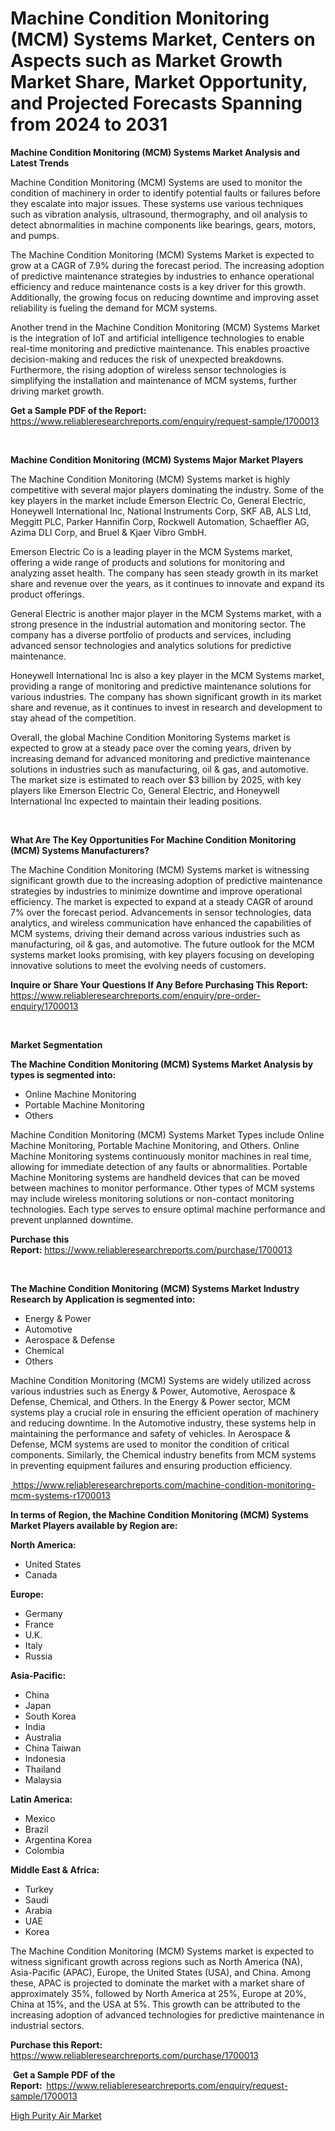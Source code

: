 <p><h1>Machine Condition Monitoring (MCM) Systems Market, Centers on Aspects such as Market Growth Market Share, Market Opportunity, and Projected Forecasts Spanning from 2024 to 2031</h1></p><p><strong>Machine Condition Monitoring (MCM) Systems Market Analysis and Latest Trends</strong></p>
<p><p>Machine Condition Monitoring (MCM) Systems are used to monitor the condition of machinery in order to identify potential faults or failures before they escalate into major issues. These systems use various techniques such as vibration analysis, ultrasound, thermography, and oil analysis to detect abnormalities in machine components like bearings, gears, motors, and pumps.</p><p>The Machine Condition Monitoring (MCM) Systems Market is expected to grow at a CAGR of 7.9% during the forecast period. The increasing adoption of predictive maintenance strategies by industries to enhance operational efficiency and reduce maintenance costs is a key driver for this growth. Additionally, the growing focus on reducing downtime and improving asset reliability is fueling the demand for MCM systems.</p><p>Another trend in the Machine Condition Monitoring (MCM) Systems Market is the integration of IoT and artificial intelligence technologies to enable real-time monitoring and predictive maintenance. This enables proactive decision-making and reduces the risk of unexpected breakdowns. Furthermore, the rising adoption of wireless sensor technologies is simplifying the installation and maintenance of MCM systems, further driving market growth.</p></p>
<p><strong>Get a Sample PDF of the Report:&nbsp;</strong> <a href="https://www.reliableresearchreports.com/enquiry/request-sample/1700013">https://www.reliableresearchreports.com/enquiry/request-sample/1700013</a></p>
<p>&nbsp;</p>
<p><strong>Machine Condition Monitoring (MCM) Systems Major Market Players</strong></p>
<p><p>The Machine Condition Monitoring (MCM) Systems market is highly competitive with several major players dominating the industry. Some of the key players in the market include Emerson Electric Co, General Electric, Honeywell International Inc, National Instruments Corp, SKF AB, ALS Ltd, Meggitt PLC, Parker Hannifin Corp, Rockwell Automation, Schaeffler AG, Azima DLI Corp, and Bruel & Kjaer Vibro GmbH.</p><p>Emerson Electric Co is a leading player in the MCM Systems market, offering a wide range of products and solutions for monitoring and analyzing asset health. The company has seen steady growth in its market share and revenue over the years, as it continues to innovate and expand its product offerings.</p><p>General Electric is another major player in the MCM Systems market, with a strong presence in the industrial automation and monitoring sector. The company has a diverse portfolio of products and services, including advanced sensor technologies and analytics solutions for predictive maintenance.</p><p>Honeywell International Inc is also a key player in the MCM Systems market, providing a range of monitoring and predictive maintenance solutions for various industries. The company has shown significant growth in its market share and revenue, as it continues to invest in research and development to stay ahead of the competition.</p><p>Overall, the global Machine Condition Monitoring Systems market is expected to grow at a steady pace over the coming years, driven by increasing demand for advanced monitoring and predictive maintenance solutions in industries such as manufacturing, oil & gas, and automotive. The market size is estimated to reach over $3 billion by 2025, with key players like Emerson Electric Co, General Electric, and Honeywell International Inc expected to maintain their leading positions.</p></p>
<p>&nbsp;</p>
<p><strong>What Are The Key Opportunities For Machine Condition Monitoring (MCM) Systems Manufacturers?</strong></p>
<p><p>The Machine Condition Monitoring (MCM) Systems market is witnessing significant growth due to the increasing adoption of predictive maintenance strategies by industries to minimize downtime and improve operational efficiency. The market is expected to expand at a steady CAGR of around 7% over the forecast period. Advancements in sensor technologies, data analytics, and wireless communication have enhanced the capabilities of MCM systems, driving their demand across various industries such as manufacturing, oil & gas, and automotive. The future outlook for the MCM systems market looks promising, with key players focusing on developing innovative solutions to meet the evolving needs of customers.</p></p>
<p><strong>Inquire or Share Your Questions If Any Before Purchasing This Report:</strong> <a href="https://www.reliableresearchreports.com/enquiry/pre-order-enquiry/1700013">https://www.reliableresearchreports.com/enquiry/pre-order-enquiry/1700013</a></p>
<p>&nbsp;</p>
<p><strong>Market Segmentation</strong></p>
<p><strong>The Machine Condition Monitoring (MCM) Systems Market Analysis by types is segmented into:</strong></p>
<p><ul><li>Online Machine Monitoring</li><li>Portable Machine Monitoring</li><li>Others</li></ul></p>
<p><p>Machine Condition Monitoring (MCM) Systems Market Types include Online Machine Monitoring, Portable Machine Monitoring, and Others. Online Machine Monitoring systems continuously monitor machines in real time, allowing for immediate detection of any faults or abnormalities. Portable Machine Monitoring systems are handheld devices that can be moved between machines to monitor performance. Other types of MCM systems may include wireless monitoring solutions or non-contact monitoring technologies. Each type serves to ensure optimal machine performance and prevent unplanned downtime.</p></p>
<p><strong>Purchase this Report:&nbsp;</strong><a href="https://www.reliableresearchreports.com/purchase/1700013">https://www.reliableresearchreports.com/purchase/1700013</a></p>
<p>&nbsp;</p>
<p><strong>The Machine Condition Monitoring (MCM) Systems Market Industry Research by Application is segmented into:</strong></p>
<p><ul><li>Energy & Power</li><li>Automotive</li><li>Aerospace & Defense</li><li>Chemical</li><li>Others</li></ul></p>
<p><p>Machine Condition Monitoring (MCM) Systems are widely utilized across various industries such as Energy & Power, Automotive, Aerospace & Defense, Chemical, and Others. In the Energy & Power sector, MCM systems play a crucial role in ensuring the efficient operation of machinery and reducing downtime. In the Automotive industry, these systems help in maintaining the performance and safety of vehicles. In Aerospace & Defense, MCM systems are used to monitor the condition of critical components. Similarly, the Chemical industry benefits from MCM systems in preventing equipment failures and ensuring production efficiency.</p></p>
<p><a href="https://www.reliableresearchreports.com/machine-condition-monitoring-mcm-systems-r1700013">&nbsp;https://www.reliableresearchreports.com/machine-condition-monitoring-mcm-systems-r1700013</a></p>
<p><strong>In terms of Region, the Machine Condition Monitoring (MCM) Systems Market Players available by Region are:</strong></p>
<p>
    <p> <strong> North America: </strong>
        <ul>
            <li>United States</li>
            <li>Canada</li>
        </ul>
        </p> 
    <p> <strong> Europe: </strong>
        <ul>
            <li>Germany</li>
            <li>France</li>
            <li>U.K.</li>
            <li>Italy</li>
            <li>Russia</li>
        </ul>
        </p> 
    <p> <strong> Asia-Pacific: </strong>
        <ul>
            <li>China</li>
            <li>Japan</li>
            <li>South Korea</li>
            <li>India</li>
            <li>Australia</li>
            <li>China Taiwan</li>
            <li>Indonesia</li>
            <li>Thailand</li>
            <li>Malaysia</li>
        </ul>
        </p> 
    <p> <strong> Latin America: </strong>
        <ul>
            <li>Mexico</li>
            <li>Brazil</li>
            <li>Argentina Korea</li>
            <li>Colombia</li>
        </ul>
        </p> 
    <p> <strong> Middle East & Africa: </strong>
        <ul>
            <li>Turkey</li>
            <li>Saudi</li>
            <li>Arabia</li>
            <li>UAE</li>
            <li>Korea</li>
        </ul>
    </p>
    </p>
<p><p>The Machine Condition Monitoring (MCM) Systems market is expected to witness significant growth across regions such as North America (NA), Asia-Pacific (APAC), Europe, the United States (USA), and China. Among these, APAC is projected to dominate the market with a market share of approximately 35%, followed by North America at 25%, Europe at 20%, China at 15%, and the USA at 5%. This growth can be attributed to the increasing adoption of advanced technologies for predictive maintenance in industrial sectors.</p></p>
<p><strong>Purchase this Report: </strong><a href="https://www.reliableresearchreports.com/purchase/1700013">https://www.reliableresearchreports.com/purchase/1700013</a></p>
<p>&nbsp;<strong>Get a Sample PDF of the Report:&nbsp;&nbsp;</strong><a href="https://www.reliableresearchreports.com/enquiry/request-sample/1700013">https://www.reliableresearchreports.com/enquiry/request-sample/1700013</a></p>
<p><strong></strong></p>
<p><p><a href="https://github.com/EveKerluke2023/Market-Research-Report-List-1/blob/main/high-purity-air-market.md">High Purity Air Market</a></p></p>